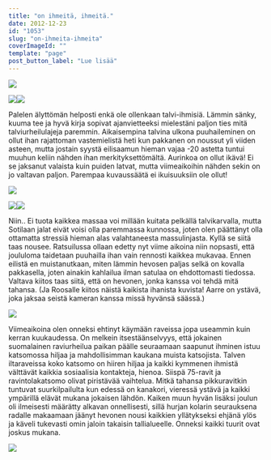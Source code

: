 ```yaml
---
title: "on ihmeitä, ihmeitä."
date: 2012-12-23
id: "1053"
slug: "on-ihmeita-ihmeita"
coverImageId: ""
template: "page"
post_button_label: "Lue lisää"
---
```


[![](/images/joulut.jpg)](http://1.bp.blogspot.com/-aGOYk80NRtQ/UNdNPP1pyrI/AAAAAAAAEEA/McXbOpMkZrs/s1600/joulut.jpg)

[![](/images/22.12.3011.JPG)](http://1.bp.blogspot.com/-f5qe4k7gVnM/UNYwN85vxUI/AAAAAAAAD_4/tTFYKgYxFOQ/s1600/22.12.3011.JPG)[![](/images/22.12.3012.JPG)](http://3.bp.blogspot.com/-mknjh0zrXZw/UNYwOgzA9_I/AAAAAAAAEAA/Xh3qKfAfM90/s1600/22.12.3012.JPG)

Palelen älyttömän helposti enkä ole ollenkaan talvi-ihmisiä. Lämmin sänky, kuuma tee ja hyvä kirja sopivat ajanvietteeksi mielestäni paljon ties mitä talviurheilulajeja paremmin. Aikaisempina talvina ulkona puuhaileminen on ollut ihan rajattoman vastemielistä heti kun pakkanen on noussut yli viiden asteen, mutta jostain syystä eilisaamun hieman vajaa -20 astetta tuntui muuhun keliin nähden ihan merkityksettömältä. Aurinkoa on ollut ikävä! Ei se jaksanut valaista kuin puiden latvat, mutta viimeaikoihin nähden sekin on jo valtavan paljon. Parempaa kuvaussäätä ei ikuisuuksiin ole ollut!

[![](/images/22.12.3009.JPG)](http://1.bp.blogspot.com/-athx-RF1SEk/UNYwMwyOYCI/AAAAAAAAD_s/1g9RQtI12ec/s1600/22.12.3009.JPG)

[![](/images/22.12.3014.JPG)](http://1.bp.blogspot.com/-Eg8tm5ZAXps/UNYwPi9wQQI/AAAAAAAAEAI/m6Qtnt9Ks3U/s1600/22.12.3014.JPG)[![](/images/22.12.3001.JPG)](http://3.bp.blogspot.com/-JzSHZ0Cf-UQ/UNYwL7y11BI/AAAAAAAAD_o/j4dRZJzn1Q4/s1600/22.12.3001.JPG)

Niin.. Ei tuota kaikkea massaa voi millään kuitata pelkällä talvikarvalla, mutta Sotilaan jalat eivät voisi olla paremmassa kunnossa, joten olen päättänyt olla ottamatta stressiä hieman alas valahtaneesta massulinjasta. Kyllä se siitä taas nousee. Ratsuilussa ollaan edetty nyt viime aikoina niin nopsasti, että joululoma taidetaan puuhailla ihan vain rennosti kaikkea mukavaa. Ennen eilistä en muistanutkaan, miten lämmin hevosen paljas selkä on kovalla pakkasella, joten ainakin kahlailua ilman satulaa on ehdottomasti tiedossa. Valtava kiitos taas siitä, että on hevonen, jonka kanssa voi tehdä mitä tahansa. (Ja Roosalle kiitos näistä kaikista ihanista kuvista! Aarre on ystävä, joka jaksaa seistä kameran kanssa missä hyvänsä säässä.)

[![](/images/22.12.3015.JPG)](http://2.bp.blogspot.com/-z8GMY8ekYw4/UNYwQiiYioI/AAAAAAAAEAQ/ljAtyVs33H8/s1600/22.12.3015.JPG)

Viimeaikoina olen onneksi ehtinyt käymään raveissa jopa useammin kuin kerran kuukaudessa. On melkein itsestäänselvyys, että jokainen suomalainen raviurheilua paikan päälle seuraamaan saapunut ihminen istuu katsomossa hiljaa ja mahdollisimman kaukana muista katsojista. Talven iltaraveissa koko katsomo on hiiren hiljaa ja kaikki kymmenen ihmistä välttävät kaikkia sosiaalisia kontakteja, hienoa. Siispä 75-ravit ja ravintolakatsomo olivat piristävää vaihtelua. Mitkä tahansa pikkuravitkin tuntuvat suurkilpailulta kun edessä on kanakori, vieressä ystävä ja kaikki ympärillä elävät mukana jokaisen lähdön. Kaiken muun hyvän lisäksi joulun oli ilmeisesti määrätty alkavan onnellisesti, sillä hurjan kolarin seurauksena radalle makaamaan jäänyt hevonen nousi kaikkien yllätykseksi ehjänä ylös ja käveli tukevasti omin jaloin takaisin tallialueelle. Onneksi kaikki tuurit ovat joskus mukana.

[![](/images/ak.jpg)](http://2.bp.blogspot.com/-DrlCLDOo7G0/UNYwRtNmStI/AAAAAAAAEAU/ipE1w6RIiVM/s1600/ak.jpg)
